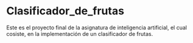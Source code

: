 # Clasificador_de_frutas
Este es el proyecto final de la asignatura de inteligencia artificial, el cual cosiste, en la implementación de un clasificador de frutas.
